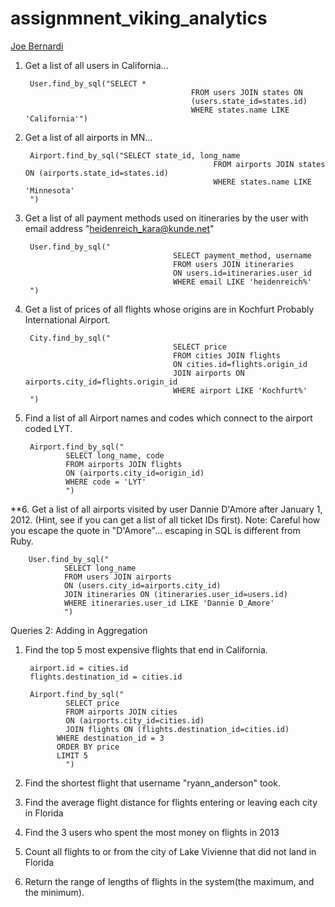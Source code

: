# assignmnent_viking_analytics

[Joe Bernardi](https://github.com/jdbernardi/assignment_viking_airlines)

1. Get a list of all users in California...

		User.find_by_sql("SELECT *
											FROM users JOIN states ON
											(users.state_id=states.id)
 											WHERE states.name LIKE 'California'")

2. Get a list of all airports in MN...

		Airport.find_by_sql("SELECT state_id, long_name
												 FROM airports JOIN states ON (airports.state_id=states.id)
												 WHERE states.name LIKE 'Minnesota'
		")

3. Get a list of all payment methods used on itineraries by the user with email address "heidenreich_kara@kunde.net"

		User.find_by_sql("
									 	SELECT payment_method, username
									 	FROM users JOIN itineraries
									 	ON users.id=itineraries.user_id
									 	WHERE email LIKE 'heidenreich%'
		")


4. Get a list of prices of all flights whose origins are in Kochfurt Probably International Airport.


		City.find_by_sql("
									 	SELECT price
									 	FROM cities JOIN flights
									 	ON cities.id=flights.origin_id
									 	JOIN airports ON airports.city_id=flights.origin_id
									 	WHERE airport LIKE 'Kochfurt%'
		")


5. Find a list of all Airport names and codes which connect to the airport coded LYT.


		Airport.find_by_sql("
				SELECT long_name, code
				FROM airports JOIN flights
				ON (airports.city_id=origin_id)
				WHERE code = 'LYT'
				")


**6. Get a list of all airports visited by user Dannie D'Amore after January 1, 2012. (Hint, see if you can get a list of all ticket IDs first). Note: Careful how you escape the quote in "D'Amore"... escaping in SQL is different from Ruby.

		User.find_by_sql("
				SELECT long_name
				FROM users JOIN airports
				ON (users.city_id=airports.city_id)
				JOIN itineraries ON (itineraries.user_id=users.id)
				WHERE itineraries.user_id LIKE 'Dannie D_Amore'
				")


Queries 2: Adding in Aggregation

1. Find the top 5 most expensive flights that end in California.

		airport.id = cities.id
		flights.destination_id = cities.id

		Airport.find_by_sql("
				SELECT price
				FROM airports JOIN cities
				ON (airports.city_id=cities.id)
				JOIN flights ON (flights.destination_id=cities.id)
			  WHERE destination_id = 3
			  ORDER BY price
			  LIMIT 5
				")


2. Find the shortest flight that username "ryann_anderson" took.
3. Find the average flight distance for flights entering or leaving each city in Florida
4. Find the 3 users who spent the most money on flights in 2013
5. Count all flights to or from the city of Lake Vivienne that did not land in Florida
6. Return the range of lengths of flights in the system(the maximum, and the minimum).
